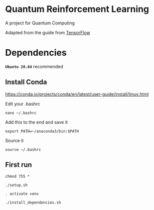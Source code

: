 # Quantum Reinforcement Learning
A project for Quantum Computing

Adapted from the guide from [TensorFlow](https://www.tensorflow.org/quantum/tutorials/quantum_reinforcement_learning)

# Dependencies
**```Ubuntu 20.04```** recommended

## Install Conda
https://conda.io/projects/conda/en/latest/user-guide/install/linux.html

Edit your .bashrc
```
nano ~/.bashrc
```

Add this to the end and save it
```
export PATH=~/anaconda3/bin:$PATH
```

Source it
```
source ~/.bashrc
```

## First run
```
chmod 755 *
```

```
./setup.sh
```

```
. activate venv
```

```
./install_dependencies.sh
```